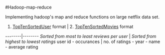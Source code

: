 #Hadoop-map-reduce

Implementing hadoop's map and reduce functions on large netflix data set.

1. [TopTenSortedUser](https://github.com/ekkuan/hadoop-map-reduce/blob/master/TopTenSortedUser) format | 2. [TopTenSortedMovies](https://github.com/ekkuan/hadoop-map-reduce/blob/master/TopTenSortedMovies) format 

--------|--------
*Sorted from most to least reviews per user* | *Sorted from highest to lowest ratings*
user id - occurances | no. of ratings - year - name - average rating 

